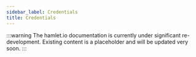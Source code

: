 ```yaml
---
sidebar_label: Credentials
title: Credentials
---
```

:::warning
The hamlet.io documentation is currently under significant re-development. Existing content is a placeholder and will be updated very soon.
:::
